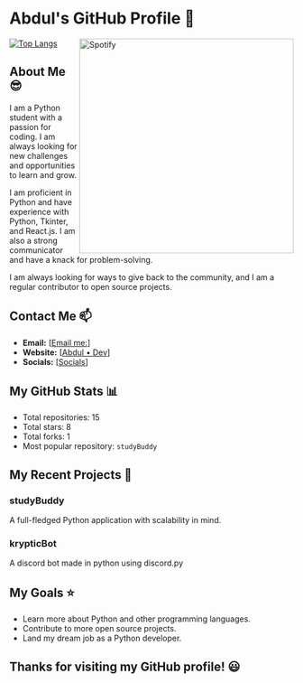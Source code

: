 # Abdul's GitHub Profile :snake:

<div>
    <a href="https://spotify-github-profile.vercel.app/api/view?uid=7degdtww30he639dah83r7qmr&redirect=true">
        <img src="https://spotify-github-profile.vercel.app/api/view?uid=7degdtww30he639dah83r7qmr&cover_image=true&theme=default" alt="Spotify" align="right" height="380"/>
    </a>
</div>

[![Top Langs](https://github-readme-stats.vercel.app/api/top-langs/?username=git-Abdul&layout=compact&theme=dark&hide_border=true)](https://github.com/git-Abdul)

## About Me 😎

I am a Python student with a passion for coding. I am always looking for new challenges and opportunities to learn and grow.

I am proficient in Python and have experience with Python, Tkinter, and React.js. I am also a strong communicator and have a knack for problem-solving.

I am always looking for ways to give back to the community, and I am a regular contributor to open source projects.

## Contact Me :mailbox:

* **Email:** [[Email me:](mailto:rehmanaleem777@gmail.com)]
* **Website:** [[Abdul • Dev](https://bit.ly/abduldev)]
* **Socials:** [[Socials](https://linktr.ee/ar.im)]

## My GitHub Stats :bar_chart:

* Total repositories: 15
* Total stars: 8
* Total forks: 1
* Most popular repository: `studyBuddy`

## My Recent Projects :rocket:

### studyBuddy
A full-fledged Python application with scalability in mind.

### krypticBot
A discord bot made in python using discord.py 

## My Goals :star:

* Learn more about Python and other programming languages.
* Contribute to more open source projects.
* Land my dream job as a Python developer.

## Thanks for visiting my GitHub profile! :smiley:

<!-- Add any additional embeds or images here -->

